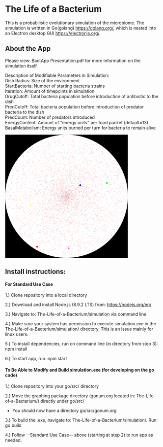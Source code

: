 # The Life of a Bacterium

This is a probabilistic evolutionary simulation of the microbiome. The simulation is written in Go(golang) https://golang.org/, which is nested into an Electron desktop GUI https://electronjs.org/.

## About the App

Please view: BactApp Presentation.pdf for more information on the simulation itself.

Description of Modifiable Parameters in Simulation: <br />
Dish Radius: Size of the environment <br />
StartBacteria: Number of starting bacteria strains <br />
Iteration: Amount of timepoints in simulation <br />
DrugCutoff: Total bacteria population before introduction of antibiotic to the dish <br />
PredCutoff: Total bacteria population before introduction of predator bacteria to the dish <br />
PredCount: Number of predators introduced <br />
EnergyContent: Amount of "energy units" per food packet (default=13) <br />
BasalMetabolism: Energy units burned per turn for bacteria to remain alive <br />


![Alt text](/simulation/data/Original.png)



## Install instructions:

#### For Standard Use Case 

1.) Clone repository into a local directory

2.) Download and install Node.js (8.9.2 LTS) from: https://nodejs.org/en/

3.) Navigate to: The-Life-of-a-Bacterium/simulation via command line

4.) Make sure your system has permission to execute simulation.exe in the The-Life-of-a-Bacterium/simulation/ directory. This is an issue mainly for linux users.

5.) To install dependencies, run on command line (in directory from step 3): npm install    

6.) To start app, run: npm start

#### To Be Able to Modify and Build simulation.exe (for developing on the go code)

1.) Clone repository into your go/src/ directory

2.) Move the graphing package directory (gonum.org located in: The-Life-of-a-Bacterium/) directly under go/src/  
  - You should now have a directory go/src/gonum.org

3.) To build the .exe, navigate to: The-Life-of-a-Bacterium/simulation/. Run: go build

4.) Follow --Standard Use Case-- above (starting at step 2) to run app as needed.

